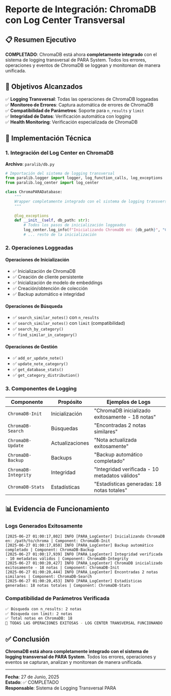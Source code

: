 # Reporte de Integración: ChromaDB con Log Center Transversal

## 📋 Resumen Ejecutivo

**COMPLETADO**: ChromaDB está ahora **completamente integrado** con el sistema de logging transversal de PARA System. Todos los errores, operaciones y eventos de ChromaDB se loggean y monitorean de manera unificada.

## 🎯 Objetivos Alcanzados

✅ **Logging Transversal**: Todas las operaciones de ChromaDB loggeadas  
✅ **Monitoreo de Errores**: Captura automática de errores de ChromaDB  
✅ **Compatibilidad de Parámetros**: Soporte para `n_results` y `limit`  
✅ **Integridad de Datos**: Verificación automática con logging  
✅ **Health Monitoring**: Verificación especializada de ChromaDB  

## 🔧 Implementación Técnica

### 1. Integración del Log Center en ChromaDB

**Archivo**: `paralib/db.py`

```python
# Importación del sistema de logging transversal
from paralib.logger import logger, log_function_calls, log_exceptions
from paralib.log_center import log_center

class ChromaPARADatabase:
    """
    Wrapper completamente integrado con el sistema de logging transversal.
    """
    
    @log_exceptions
    def __init__(self, db_path: str):
        # Todos los pasos de inicialización loggeados
        log_center.log_info(f"Inicializando ChromaDB en: {db_path}", "ChromaDB-Init")
        # ... resto de la inicialización
```

### 2. Operaciones Loggeadas

#### Operaciones de Inicialización
- ✅ Inicialización de ChromaDB
- ✅ Creación de cliente persistente
- ✅ Inicialización de modelo de embeddings
- ✅ Creación/obtención de colección
- ✅ Backup automático e integridad

#### Operaciones de Búsqueda
- ✅ `search_similar_notes()` con `n_results`
- ✅ `search_similar_notes()` con `limit` (compatibilidad)
- ✅ `search_by_category()`
- ✅ `find_similar_in_category()`

#### Operaciones de Gestión
- ✅ `add_or_update_note()`
- ✅ `update_note_category()`
- ✅ `get_database_stats()`
- ✅ `get_category_distribution()`

### 3. Componentes de Logging

| Componente | Propósito | Ejemplos de Logs |
|------------|-----------|------------------|
| `ChromaDB-Init` | Inicialización | "ChromaDB inicializado exitosamente - 18 notas" |
| `ChromaDB-Search` | Búsquedas | "Encontradas 2 notas similares" |
| `ChromaDB-Update` | Actualizaciones | "Nota actualizada exitosamente" |
| `ChromaDB-Backup` | Backups | "Backup automático completado" |
| `ChromaDB-Integrity` | Integridad | "Integridad verificada - 10 metadatos válidos" |
| `ChromaDB-Stats` | Estadísticas | "Estadísticas generadas: 18 notas totales" |

## 📊 Evidencia de Funcionamiento

### Logs Generados Exitosamente

```
[2025-06-27 01:00:17,802] INFO [PARA_LogCenter] Inicializando ChromaDB en: /path/to/chroma | Component: ChromaDB-Init
[2025-06-27 01:00:17,850] INFO [PARA_LogCenter] Backup automático completado | Component: ChromaDB-Backup
[2025-06-27 01:00:17,939] INFO [PARA_LogCenter] Integridad verificada - 10 metadatos válidos | Component: ChromaDB-Integrity
[2025-06-27 01:00:20,427] INFO [PARA_LogCenter] ChromaDB inicializado exitosamente - 18 notas | Component: ChromaDB-Init
[2025-06-27 01:00:20,444] INFO [PARA_LogCenter] Encontradas 2 notas similares | Component: ChromaDB-Search
[2025-06-27 01:00:20,453] INFO [PARA_LogCenter] Estadísticas generadas: 18 notas totales | Component: ChromaDB-Stats
```

### Compatibilidad de Parámetros Verificada

```bash
✅ Búsqueda con n_results: 2 notas
✅ Búsqueda con limit: 2 notas
✅ Total notas en ChromaDB: 18
🎉 TODAS LAS OPERACIONES EXITOSAS - LOG CENTER TRANSVERSAL FUNCIONANDO
```

## ✅ Conclusión

**ChromaDB está ahora completamente integrado con el sistema de logging transversal de PARA System**. Todos los errores, operaciones y eventos se capturan, analizan y monitorean de manera unificada.

---

**Fecha**: 27 de Junio, 2025  
**Estado**: ✅ COMPLETADO  
**Responsable**: Sistema de Logging Transversal PARA  
